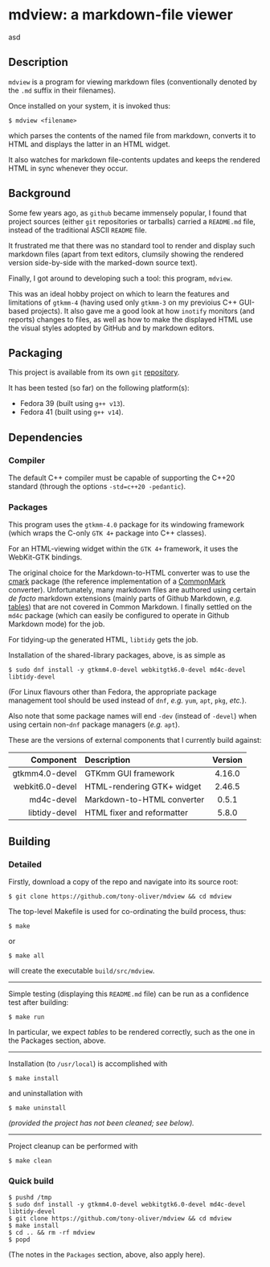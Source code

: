 # mdview: a markdown-file viewer

asd

## Description

`mdview` is a program for viewing markdown files (conventionally denoted by the `.md` suffix in their filenames).

Once installed on your system, it is invoked thus:

```
$ mdview <filename>
```

which parses the contents of the named file from markdown, converts it to HTML and displays the latter in an HTML widget.

It also watches for markdown file-contents updates and keeps the rendered HTML in sync whenever they occur.

## Background

Some few years ago, as `github` became immensely popular, I found that project sources (either `git` repositories or
tarballs) carried a `README.md` file, instead of the traditional ASCII `README` file.

It frustrated me that there was no standard tool to render and display such markdown files (apart from text editors,
clumsily showing the rendered version side-by-side with the marked-down source text).

Finally, I got around to developing such a tool: this program, `mdview`.

This was an ideal hobby project on which to learn the features and limitations of `gtkmm-4`
(having used only `gtkmm-3` on my previoius C++ GUI-based projects).
It also gave me a good look at how `inotify` monitors (and reports) changes to files, as well as
how to make the displayed HTML use the visual styles adopted by GitHub and by markdown editors.

## Packaging

This project is available from its own `git` [repository](https://github.com/tony-oliver/mdview).

It has been tested (so far) on the following platform(s):

* Fedora 39 (built using `g++ v13`).
* Fedora 41 (built using `g++ v14`).

## Dependencies

### Compiler

The default C++ compiler must be capable of supporting the C++20 standard
(through the options ``-std=c++20 -pedantic``).

### Packages

This program uses the `gtkmm-4.0` package for its windowing framework (which wraps the C-only `GTK 4+` package into C++ classes). 

For an HTML-viewing widget within the `GTK 4+` framework, it uses the WebKit-GTK bindings.

The original choice for the Markdown-to-HTML converter was to use the
[cmark](https://github.com/commonmark/cmark) package (the reference implementation
of a [CommonMark](https://commonmark.org) converter).
Unfortunately, many markdown files are authored using certain *de facto* markdown extensions
(mainly parts of Github Markdown, *e.g.*
[tables](https://docs.github.com/en/get-started/writing-on-github/working-with-advanced-formatting/organizing-information-with-tables))
that are not covered in Common Markdown.
I finally settled on the `md4c` package (which can easily be configured to operate in Github Markdown mode) for the job.

For tidying-up the generated HTML, `libtidy` gets the job.

Installation of the shared-library packages, above, is as simple as

```
$ sudo dnf install -y gtkmm4.0-devel webkitgtk6.0-devel md4c-devel libtidy-devel
```

(For Linux flavours other than Fedora, the appropriate package management tool should be used
instead of `dnf`, *e.g.* `yum`, `apt`, `pkg`, *etc.*).

Also note that some package names will end `-dev` (instead of `-devel`) when using certain
non-`dnf` package managers (*e.g.* `apt`).

These are the versions of external components that I currently build against:

| Component 		| Description 					| Version 	|
| ----------------: | :---------------------------- | :-------: |
| gtkmm4.0-devel	| GTKmm GUI framework			| 4.16.0	|
| webkit6.0-devel 	| HTML-rendering GTK+ widget	| 2.46.5	|
| md4c-devel 		| Markdown-to-HTML converter	| 0.5.1		|
| libtidy-devel 	| HTML fixer and reformatter	| 5.8.0		|

## Building

### Detailed

Firstly, download a copy of the repo and navigate into its source root:

```
$ git clone https://github.com/tony-oliver/mdview && cd mdview
```

The top-level Makefile is used for co-ordinating the build process, thus:

```
$ make
```

or

```
$ make all
```

will create the executable `build/src/mdview`.

---

Simple testing (displaying this `README.md` file) can be run as a confidence test after building:

```
$ make run
```

In particular, we expect *tables* to be rendered correctly, such as the one
in the Packages section, above.

---

Installation (to `/usr/local`) is accomplished with

```
$ make install
```

and uninstallation with

```
$ make uninstall
```

*(provided the project has not been cleaned; see below).*
 
---

Project cleanup can be performed with

```
$ make clean
```

### Quick build

```
$ pushd /tmp
$ sudo dnf install -y gtkmm4.0-devel webkitgtk6.0-devel md4c-devel libtidy-devel
$ git clone https://github.com/tony-oliver/mdview && cd mdview
$ make install
$ cd .. && rm -rf mdview
$ popd
```

(The notes in the `Packages` section, above, also apply here).

